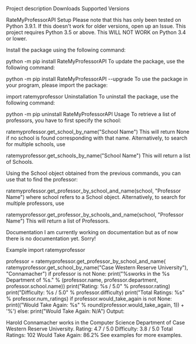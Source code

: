 Project description
Downloads Supported Versions

RateMyProfessorAPI
Setup
Please note that this has only been tested on Python 3.9.1. If this doesn't work for older versions, open up an Issue. This project requires Python 3.5 or above. This WILL NOT WORK on Python 3.4 or lower.

Install the package using the following command:

python -m pip install RateMyProfessorAPI 
To update the package, use the following command:

python -m pip install RateMyProfessorAPI --upgrade
To use the package in your program, please import the package:

import ratemyprofessor
Uninstallation
To uninstall the package, use the following command:

python -m pip uninstall RateMyProfessorAPI
Usage
To retrieve a list of professors, you have to first specify the school:

ratemyprofessor.get_school_by_name("School Name")
This will return None if no school is found corresponding with that name. Alternatively, to search for multiple schools, use

ratemyprofessor.get_schools_by_name("School Name")
This will return a list of Schools.

Using the School object obtained from the previous commands, you can use that to find the professor:

ratemyprofessor.get_professor_by_school_and_name(school, "Professor Name") 
where school refers to a School object. Alternatively, to search for multiple professors, use

ratemyprofessor.get_professor_by_schools_and_name(school, "Professor Name") 
This will return a list of Professors.

Documentation
I am currently working on documentation but as of now there is no documentation yet. Sorry!

Example
import ratemyprofessor

professor = ratemyprofessor.get_professor_by_school_and_name(
    ratemyprofessor.get_school_by_name("Case Western Reserve University"), "Connamacher")
if professor is not None:
    print("%sworks in the %s Department of %s." % (professor.name, professor.department, professor.school.name))
    print("Rating: %s / 5.0" % professor.rating)
    print("Difficulty: %s / 5.0" % professor.difficulty)
    print("Total Ratings: %s" % professor.num_ratings)
    if professor.would_take_again is not None:
        print(("Would Take Again: %s" % round(professor.would_take_again, 1)) + '%')
    else:
        print("Would Take Again: N/A")
Output:

Harold Connamacher works in the Computer Science Department of Case Western Reserve University.
Rating: 4.7 / 5.0
Difficulty: 3.8 / 5.0
Total Ratings: 102
Would Take Again: 86.2%
See examples for more examples.